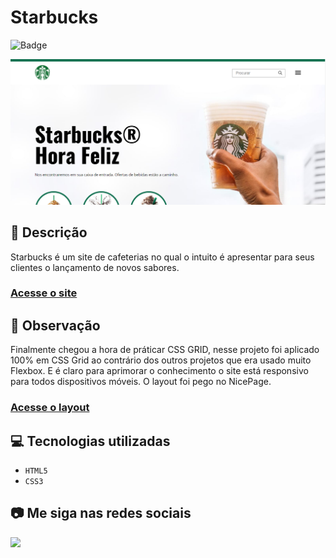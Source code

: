 # Starbucks
![Badge](http://img.shields.io/static/v1?label=STATUS&message=CONCLUIDO&color=GREEN&style=for-the-badge)             

<img src="https://github.com/luizfelipe9627/starbucks/blob/master/images/starbucks.png" alt="Site">

## 📄 Descrição
Starbucks é um site de cafeterias no qual o intuito é apresentar para seus clientes o lançamento de novos sabores.

### <a href="https://luizfelipe9627.github.io/starbucks">Acesse o site</a>

## 📑 Observação
Finalmente chegou a hora de práticar CSS GRID, nesse projeto foi aplicado 100% em CSS Grid ao contrário dos outros projetos que era usado muito Flexbox. E é claro para aprimorar o conhecimento o site está responsivo para todos dispositivos móveis. O layout foi pego no NicePage.

### <a href="https://starbucks.nicepage.io/">Acesse o layout</a>

## 💻 Tecnologias utilizadas

- ``HTML5``
- ``CSS3``

## 📷 Me siga nas redes sociais<br>

<p align="left">
  <a href="https://www.linkedin.com/in/luizfelipe9627/" target="_blank"><img src="https://img.shields.io/badge/-LinkedIn-%230077B5?style=for-the-badge&logo=linkedin&logoColor=white"></a>
</p>
